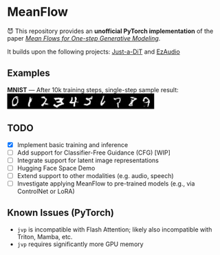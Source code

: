 # MeanFlow

😈 This repository provides an **unofficial PyTorch implementation** of the paper [_Mean Flows for One-step Generative Modeling_](https://arxiv.org/pdf/2505.13447).

It builds upon the following projects: [Just-a-DiT](https://github.com/ArchiMickey/Just-a-DiT) and [EzAudio](https://github.com/haidog-yaqub/EzAudio)

## Examples
**MNIST** — After 10k training steps, single-step sample result:
![MNIST 10k steps](assets/mnist_10k.png)

## TODO
- [x] Implement basic training and inference
- [ ] Add support for Classifier-Free Guidance (CFG) [WIP]
- [ ] Integrate support for latent image representations
- [ ] Hugging Face Space Demo
- [ ] Extend support to other modalities (e.g. audio, speech)
- [ ] Investigate applying MeanFlow to pre-trained models (e.g., via ControlNet or LoRA)

## Known Issues (PyTorch)
- `jvp` is incompatible with Flash Attention; likely also incompatible with Triton, Mamba, etc.
- `jvp` requires significantly more GPU memory

